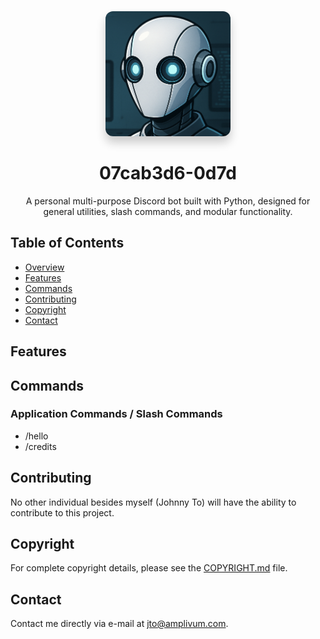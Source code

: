 <div align="center">
  <a href="https://jto.dev">
    <img src="assets/07cab3d6-0d7d.png"
         alt="07cab3d6-0d7d.png" 
         width="200"
         style="box-shadow: 0px 10px 15px rgba(0, 0, 0, 0.2); border-radius: 12px;">
  </a>
  <h1>07cab3d6-0d7d</h1>
  <p>A personal multi-purpose Discord bot built with Python, designed for general utilities, slash commands, and modular functionality.</p>
</div>

## Table of Contents

- [Overview](#overview)
- [Features](#features)
- [Commands](#commands) 
- [Contributing](#contributing)
- [Copyright](#copyright)
- [Contact](#contact)

## Features

## Commands

### Application Commands / Slash Commands
- /hello
- /credits

## Contributing

No other individual besides myself (Johnny To) will have the ability to contribute to this project.

## Copyright

For complete copyright details, please see the [COPYRIGHT.md](COPYRIGHT.md) file.

## Contact

Contact me directly via e-mail at [jto@amplivum.com](mailto:jto@amplivum.com?subject=Hello%20from%20GitHub).